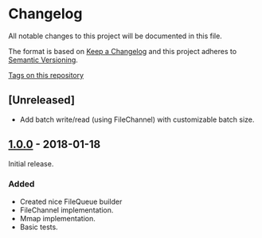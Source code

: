 
# Changelog

All notable changes to this project will be documented in this file.

The format is based on [Keep a Changelog](http://keepachangelog.com/en/1.0.0/)
and this project adheres to [Semantic Versioning](http://semver.org/spec/v2.0.0.html).

[Tags on this repository](https://github.com/infobip/popout/tags)

## [Unreleased]

- Add batch write/read (using FileChannel) with customizable batch size.

## [1.0.0](https://github.com/infobip/popout/releases/tag/1.0.0) - 2018-01-18

Initial release.

### Added
- Created nice FileQueue builder
- FileChannel implementation.
- Mmap implementation.
- Basic tests.
